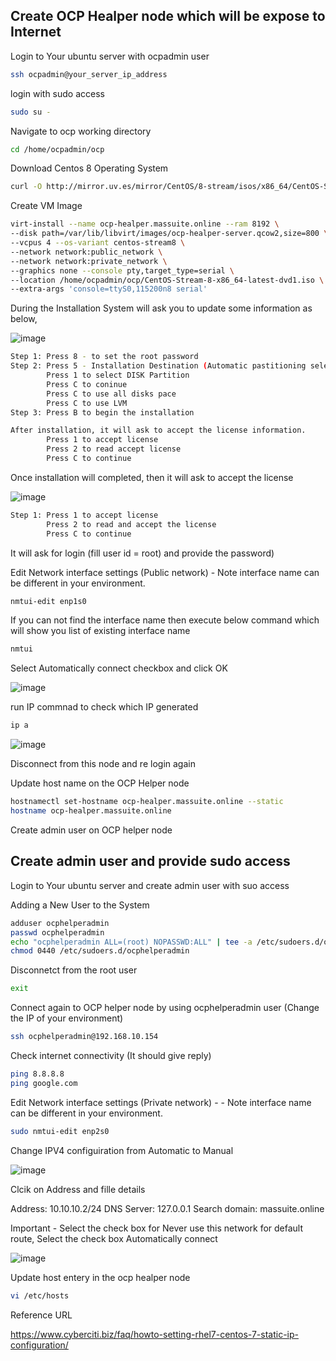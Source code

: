 
## Create OCP Healper node which will be expose to Internet

Login to Your ubuntu server with ocpadmin user 

```sh
ssh ocpadmin@your_server_ip_address
```

login with sudo access

```sh
sudo su -
```

Navigate to ocp working directory

```sh
cd /home/ocpadmin/ocp
```

Download Centos 8 Operating System

```sh
curl -O http://mirror.uv.es/mirror/CentOS/8-stream/isos/x86_64/CentOS-Stream-8-x86_64-latest-dvd1.iso
```

Create VM Image

```sh
virt-install --name ocp-healper.massuite.online --ram 8192 \
--disk path=/var/lib/libvirt/images/ocp-healper-server.qcow2,size=800 \
--vcpus 4 --os-variant centos-stream8 \
--network network:public_network \
--network network:private_network \
--graphics none --console pty,target_type=serial \
--location /home/ocpadmin/ocp/CentOS-Stream-8-x86_64-latest-dvd1.iso \
--extra-args 'console=ttyS0,115200n8 serial'
```

During the Installation System will ask you to update some information as below,

![image](https://github.com/amitsindha/Openshift-local/assets/6096922/c698f5d9-531c-4106-9982-7a4ee35260d2)

```sh
Step 1: Press 8 - to set the root password
Step 2: Press 5 - Installation Destination (Automatic pastitioning selected)
        Press 1 to select DISK Partition
        Press C to coninue
        Press C to use all disks pace
        Press C to use LVM
Step 3: Press B to begin the installation

After installation, it will ask to accept the license information. 
        Press 1 to accept license
        Press 2 to read accept license
        Press C to continue
```

Once installation will completed, then it will ask to accept the license

![image](https://github.com/amitsindha/Openshift-local/assets/6096922/c890d886-67fd-485d-ae16-fca973fffa0c)

```sh
Step 1: Press 1 to accept license
        Press 2 to read and accept the license
        Press C to continue
```

It will ask for login (fill user id = root) and provide the password)
        
Edit Network interface settings (Public network) - Note interface name can be different in your environment. 

```sh
nmtui-edit enp1s0
```

If you can not find the interface name then execute below command which will show you list of existing interface name 

```sh
nmtui
```

Select Automatically connect checkbox and click OK
        
![image](https://github.com/amitsindha/Openshift-local/assets/6096922/59b5160a-eb1c-42f3-a45d-5829b4e3f6fd)

run IP commnad to check which IP generated

```sh
ip a
```
![image](https://github.com/amitsindha/Openshift-local/assets/6096922/88deaf82-d7ba-4599-8c0b-a416a366fc79)

Disconnect from this node and re login again

Update host name on the OCP Helper node

```sh
hostnamectl set-hostname ocp-healper.massuite.online --static
hostname ocp-healper.massuite.online 
```

Create admin user on OCP helper node


## Create admin user and provide sudo access

Login to Your ubuntu server and create admin user with suo access


Adding a New User to the System

```sh
adduser ocphelperadmin
passwd ocphelperadmin
echo "ocphelperadmin ALL=(root) NOPASSWD:ALL" | tee -a /etc/sudoers.d/ocphelperadmin
chmod 0440 /etc/sudoers.d/ocphelperadmin
```

Disconnetct from the root user

```sh
exit
```

Connect again to OCP helper node by using ocphelperadmin user (Change the IP of your environment)

```sh
ssh ocphelperadmin@192.168.10.154
```

Check internet connectivity (It should give reply)

```sh
ping 8.8.8.8
ping google.com
```

Edit Network interface settings (Private network) - - Note interface name can be different in your environment. 

```sh
sudo nmtui-edit enp2s0
```

Change IPV4 configuiration from Automatic to Manual

![image](https://github.com/amitsindha/Openshift-local/assets/6096922/e3381e35-6682-4725-9475-dbb27006b313)

Clcik on Address and fille details

Address: 10.10.10.2/24
DNS Server: 127.0.0.1
Search domain: massuite.online

Important - Select the check box for Never use this network for default route,
Select the check box Automatically connect

![image](https://github.com/amitsindha/Openshift-local/assets/6096922/8efe289b-7f61-43b2-aee1-5a58effb469a)


Update host entery in the ocp healper node

```sh
vi /etc/hosts
```
 

Reference URL 

https://www.cyberciti.biz/faq/howto-setting-rhel7-centos-7-static-ip-configuration/





